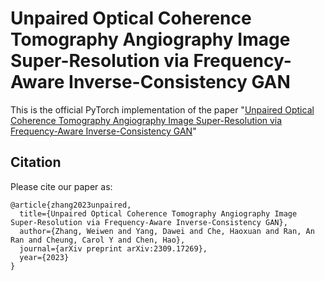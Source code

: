 # Unpaired Optical Coherence Tomography Angiography Image Super-Resolution via Frequency-Aware Inverse-Consistency GAN

This is the official PyTorch implementation of the paper "[Unpaired Optical Coherence Tomography Angiography Image Super-Resolution via Frequency-Aware Inverse-Consistency GAN]([https://link.springer.com/chapter/10.1007/978-3-031-16434-7_62](https://arxiv.org/pdf/2309.17269.pdf))"


## Citation
Please cite our paper as:
```
@article{zhang2023unpaired,
  title={Unpaired Optical Coherence Tomography Angiography Image Super-Resolution via Frequency-Aware Inverse-Consistency GAN},
  author={Zhang, Weiwen and Yang, Dawei and Che, Haoxuan and Ran, An Ran and Cheung, Carol Y and Chen, Hao},
  journal={arXiv preprint arXiv:2309.17269},
  year={2023}
}
```

